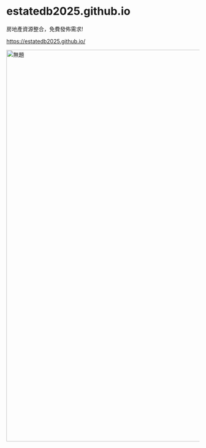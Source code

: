 # estatedb2025.github.io
房地產資源整合，免費發佈需求!

https://estatedb2025.github.io/

<img width="1024" height="1024" alt="無題" src="https://github.com/user-attachments/assets/7100ae51-1120-4988-b374-0fe551815601" />
